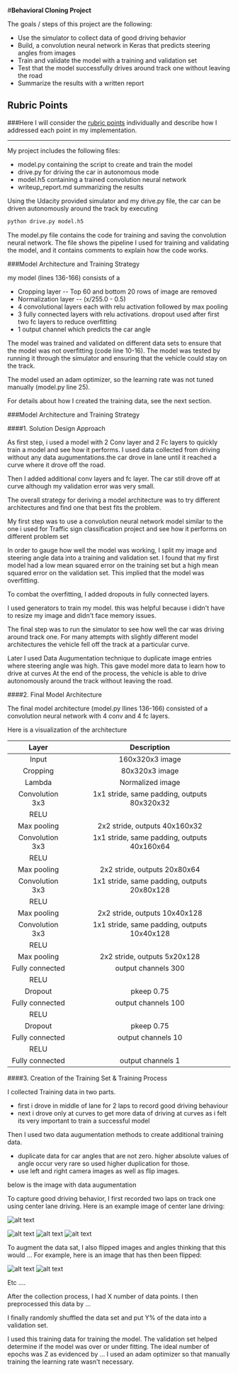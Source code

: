 #**Behavioral Cloning Project** 

The goals / steps of this project are the following:
* Use the simulator to collect data of good driving behavior
* Build, a convolution neural network in Keras that predicts steering angles from images
* Train and validate the model with a training and validation set
* Test that the model successfully drives around track one without leaving the road
* Summarize the results with a written report


[//]: # (Image References)

[image1]: ./examples/placeholder.png "Model Visualization"
[image2]: ./examples/placeholder.png "Grayscaling"
[image3]: ./examples/placeholder_small.png "Recovery Image"
[image4]: ./examples/placeholder_small.png "Recovery Image"
[image5]: ./examples/placeholder_small.png "Recovery Image"
[image6]: ./examples/placeholder_small.png "Normal Image"
[image7]: ./examples/placeholder_small.png "Flipped Image"

## Rubric Points
###Here I will consider the [rubric points](https://review.udacity.com/#!/rubrics/432/view) individually and describe how I addressed each point in my implementation.  

---

My project includes the following files:
* model.py containing the script to create and train the model
* drive.py for driving the car in autonomous mode
* model.h5 containing a trained convolution neural network 
* writeup_report.md summarizing the results

Using the Udacity provided simulator and my drive.py file, the car can be driven autonomously around the track by executing 
```sh
python drive.py model.h5
```


The model.py file contains the code for training and saving the convolution neural network. The file shows the pipeline I used for training and validating the model, and it contains comments to explain how the code works.

###Model Architecture and Training Strategy

my model (lines 136-166) consists of a 
* Cropping layer -- Top 60 and bottom 20 rows of image are removed
* Normalization layer -- (x/255.0 - 0.5)
* 4 convolutional layers each with relu activation followed by max pooling
* 3 fully connected layers with relu activations. dropout used after first two fc layers to reduce overfitting
* 1 output channel which predicts the car angle

The model was trained and validated on different data sets to ensure that the model was not overfitting (code line 10-16). The model was tested by running it through the simulator and ensuring that the vehicle could stay on the track.

The model used an adam optimizer, so the learning rate was not tuned manually (model.py line 25).

For details about how I created the training data, see the next section. 

###Model Architecture and Training Strategy

####1. Solution Design Approach

As first step, i used a model with 2 Conv layer and 2 Fc layers to quickly train a model and see how it performs.
I used data collected from driving without any data augumentations.the car drove in lane until it reached a curve where it drove off the road. 

Then I added additional conv layers and fc layer. The car still drove off at curve although my validation error was very small.



The overall strategy for deriving a model architecture was to try different architectures and find one that best fits the problem.

My first step was to use a convolution neural network model similar to the one i used for Traffic sign classification project and see how it performs on different problem set

In order to gauge how well the model was working, I split my image and steering angle data into a training and validation set. I found that my first model had a low mean squared error on the training set but a high mean squared error on the validation set. This implied that the model was overfitting. 

To combat the overfitting, I added dropouts in fully connected layers.

I used generators to train my model. this was helpful because i didn't have to resize my image and didn't face memory issues. 

The final step was to run the simulator to see how well the car was driving around track one. For many attempts with slightly different model architectures the vehicle fell off the track at a particular curve.

Later I used Data Augumentation technique to duplicate image entries where steering angle was high. This gave model more data to learn how to drive at curves
At the end of the process, the vehicle is able to drive autonomously around the track without leaving the road.

####2. Final Model Architecture

The final model architecture (model.py llines 136-166) consisted of a convolution neural network with 4 conv and 4 fc layers.

Here is a visualization of the architecture

| Layer         		|     Description	        					| 
|:---------------------:|:---------------------------------------------:| 
| Input         		| 160x320x3 image   							|
| Cropping         		| 80x320x3 image   								| 
| Lambda         		| Normalized image   							| 
| Convolution 3x3     	| 1x1 stride, same padding, outputs 80x320x32 	|
| RELU					|												|
| Max pooling	      	| 2x2 stride,  outputs 40x160x32 				|
| Convolution 3x3     	| 1x1 stride, same padding, outputs 40x160x64 	|
| RELU					|												|
| Max pooling	      	| 2x2 stride,  outputs 20x80x64 				|
| Convolution 3x3     	| 1x1 stride, same padding, outputs 20x80x128 	|
| RELU					|												|
| Max pooling	      	| 2x2 stride,  outputs 10x40x128 			    |
| Convolution 3x3     	| 1x1 stride, same padding, outputs 10x40x128 	|
| RELU					|												|
| Max pooling	      	| 2x2 stride,  outputs 5x20x128 			    |
| Fully connected		| output channels 300        					|
| RELU					|												|
| Dropout				| pkeep 0.75									|
| Fully connected		| output channels 100        					|
| RELU					|												|
| Dropout				| pkeep 0.75									|
| Fully connected		| output channels 10        					|
| RELU					|												|
| Fully connected		| output channels 1        						|


####3. Creation of the Training Set & Training Process

I collected Training data in two parts.
* first i drove in middle of lane for 2 laps to record good driving behaviour
* next i drove only at curves to get more data of driving at curves as i felt its very important to train a successful model

Then I used two data augumentation methods to create additional training data.
* duplicate data for car angles that are not zero. higher absolute values of angle occur very rare so used higher duplication for those.
* use left and right camera images as well as flip images.

below is the image with data augumentation

To capture good driving behavior, I first recorded two laps on track one using center lane driving. Here is an example image of center lane driving:

![alt text][image2]



![alt text][image3]
![alt text][image4]
![alt text][image5]

To augment the data sat, I also flipped images and angles thinking that this would ... For example, here is an image that has then been flipped:

![alt text][image6]
![alt text][image7]

Etc ....

After the collection process, I had X number of data points. I then preprocessed this data by ...


I finally randomly shuffled the data set and put Y% of the data into a validation set. 

I used this training data for training the model. The validation set helped determine if the model was over or under fitting. The ideal number of epochs was Z as evidenced by ... I used an adam optimizer so that manually training the learning rate wasn't necessary.

